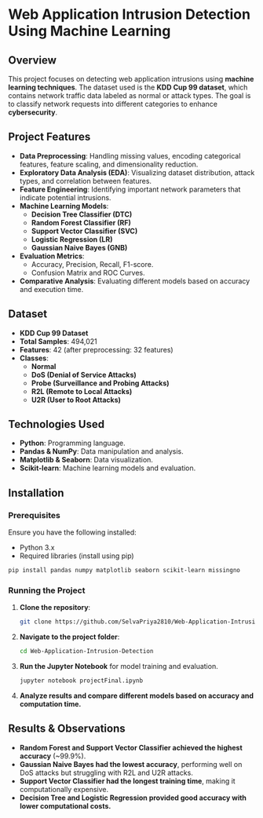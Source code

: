 

# **Web Application Intrusion Detection Using Machine Learning**  

## **Overview**  
This project focuses on detecting web application intrusions using **machine learning techniques**. The dataset used is the **KDD Cup 99 dataset**, which contains network traffic data labeled as normal or attack types. The goal is to classify network requests into different categories to enhance **cybersecurity**.

## **Project Features**  
- **Data Preprocessing**: Handling missing values, encoding categorical features, feature scaling, and dimensionality reduction.  
- **Exploratory Data Analysis (EDA)**: Visualizing dataset distribution, attack types, and correlation between features.  
- **Feature Engineering**: Identifying important network parameters that indicate potential intrusions.  
- **Machine Learning Models**:  
  - **Decision Tree Classifier (DTC)**  
  - **Random Forest Classifier (RF)**  
  - **Support Vector Classifier (SVC)**  
  - **Logistic Regression (LR)**  
  - **Gaussian Naive Bayes (GNB)**  
- **Evaluation Metrics**:  
  - Accuracy, Precision, Recall, F1-score.  
  - Confusion Matrix and ROC Curves.  
- **Comparative Analysis**: Evaluating different models based on accuracy and execution time.  

## **Dataset**  
- **KDD Cup 99 Dataset**  
- **Total Samples**: 494,021  
- **Features**: 42 (after preprocessing: 32 features)  
- **Classes**:  
  - **Normal**  
  - **DoS (Denial of Service Attacks)**  
  - **Probe (Surveillance and Probing Attacks)**  
  - **R2L (Remote to Local Attacks)**  
  - **U2R (User to Root Attacks)**  

## **Technologies Used**  
- **Python**: Programming language.  
- **Pandas & NumPy**: Data manipulation and analysis.  
- **Matplotlib & Seaborn**: Data visualization.  
- **Scikit-learn**: Machine learning models and evaluation.  

## **Installation**  

### **Prerequisites**  
Ensure you have the following installed:  
- Python 3.x  
- Required libraries (install using pip)  

```bash
pip install pandas numpy matplotlib seaborn scikit-learn missingno
```

### **Running the Project**  
1. **Clone the repository**:  
   ```bash
   git clone https://github.com/SelvaPriya2810/Web-Application-Intrusion-Detection.git
   ```
2. **Navigate to the project folder**:  
   ```bash
   cd Web-Application-Intrusion-Detection
   ```
3. **Run the Jupyter Notebook** for model training and evaluation.  
   ```bash
   jupyter notebook projectFinal.ipynb
   ```
4. **Analyze results and compare different models based on accuracy and computation time.**  

## **Results & Observations**  
- **Random Forest and Support Vector Classifier achieved the highest accuracy** (~99.9%).  
- **Gaussian Naive Bayes had the lowest accuracy**, performing well on DoS attacks but struggling with R2L and U2R attacks.  
- **Support Vector Classifier had the longest training time**, making it computationally expensive.  
- **Decision Tree and Logistic Regression provided good accuracy with lower computational costs.**  

